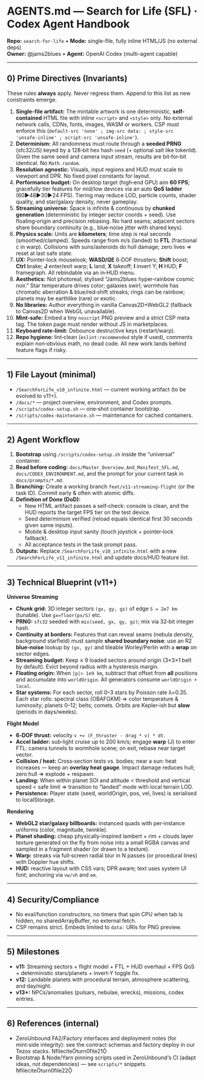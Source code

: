 # AGENTS.md — Search for Life (SFL) · Codex Agent Handbook
**Repo:** `search-for-life` • **Mode:** single-file, fully inline HTML/JS (no external deps)  
**Owner:** @jams2blues • **Agent:** OpenAI Codex (multi-agent capable)

---

## 0) Prime Directives (Invariants)
These rules **always** apply. Never regress them. Append to this list as new constraints emerge.
1. **Single-file artifact:** The mintable artwork is one deterministic, **self-contained** HTML file with inline `<script>` and `<style>` only. No external network calls, CDNs, fonts, images, WASM or workers. CSP must enforce this (`default-src 'none' ; img-src data: ; style-src 'unsafe-inline' ; script-src 'unsafe-inline'`).  
2. **Determinism:** All randomness must route through a **seeded PRNG** (sfc32/JS) keyed by a 128‑bit hex hash `seed` (+ optional salt like tokenId). Given the same seed and camera input stream, results are bit‑for‑bit identical. No `Math.random`.  
3. **Resolution agnostic:** Visuals, input regions and HUD must scale to viewport and DPR. No fixed pixel constants for layout.  
4. **Performance budget:** On desktop target (high‑end GPU) aim **60 FPS**; gracefully tier features for mid/low devices via an auto **QoS ladder** (60▶48▶30▶24 FPS). Tiering may reduce LOD, particle counts, shader quality, and star/galaxy density, never gameplay.  
5. **Streaming universe:** Space is infinite & continuous by **chunked generation** (deterministic by integer sector coords + seed). Use floating‑origin and precision rebasing. No hard seams; adjacent sectors share boundary continuity (e.g., blue‑noise jitter with shared keys).  
6. **Physics scale:** Units are **kilometers**; time step is real seconds (smoothed/clamped). Speeds range from m/s (landed) to **FTL** (fractional c in warp). Collisions with suns/asteroids do hull damage; zero lives ⇒ reset at last safe state.  
7. **UX:** Pointer‑lock mouselook; **WASD/QE** 6‑DOF thrusters; **Shift** boost; **Ctrl** brake; **J** enter/exit warp; **L** land; **X** takeoff; **I** invert Y; **H** HUD; **F** framegraph. All rebindable via an in‑HUD menu.  
8. **Aesthetics:** Not photoreal; stylised “Jams2blues hyper‑rainbow cosmic noir.” Star temperature drives color; galaxies swirl; wormhole has chromatic aberration & blue/red‑shift streaks; rings can be rainbow; planets may be earthlike (rare) or exotic.  
9. **No libraries:** Author everything in vanilla Canvas2D+WebGL2 (fallback to Canvas2D when WebGL unavailable).  
10. **Mint‑safe:** Embed a tiny `noscript` PNG preview and a strict CSP meta tag. The token page must render without JS in marketplaces.  
11. **Keyboard rate‑limit:** Debounce destructive keys (restart/warp).  
12. **Repo hygiene:** lint‑clean (`eslint:recommended` style if used), comments explain non‑obvious math, no dead code. All new work lands behind feature flags if risky.

---

## 1) File Layout (minimal)
- `/SearchForLife_v10_infinite.html` — current working artifact (to be evolved to v11+).
- `/docs/*` — project overview, environment, and Codex prompts.
- `/scripts/codex-setup.sh` — one‑shot container bootstrap.
- `/scripts/codex-maintenance.sh` — maintenance for cached containers.

---

## 2) Agent Workflow
1. **Bootstrap** using `/scripts/codex-setup.sh` inside the “universal” container.  
2. **Read before coding:** `docs/Master_Overview_And_Manifest_SFL.md`, `docs/CODEX_ENVIRONMENT.md`, and the prompt for your current task in `docs/prompts/*.md`.  
3. **Branching:** Create a working branch `feat/v11-streaming-flight` (or the task ID). Commit early & often with atomic diffs.  
4. **Definition of Done (DoD):**
   - New HTML artifact passes a self‑check: console is clean, and the HUD reports the target FPS tier on the test device.
   - Seed determinism verified (reload equals identical first 30 seconds given same inputs).
   - Mobile & desktop input sanity (touch joystick + pointer‑lock fallback).
   - All acceptance tests in the task prompt pass.
5. **Outputs:** Replace `/SearchForLife_v10_infinite.html` with a new `/SearchForLife_v11_infinite.html` and update docs/HUD feature list.

---

## 3) Technical Blueprint (v11+)
**Universe Streaming**
- **Chunk grid:** 3D integer sectors `(gx, gy, gz)` of edge `S = 2e7 km` (tunable). Use `gx=floor(px/S)` etc.  
- **PRNG:** `sfc32` seeded with `mix(seed, gx, gy, gz)`; mix via 32‑bit integer hash.  
- **Continuity at borders:** Features that can reveal seams (nebula density, background starfield) must sample **shared boundary noise**: use an R2 **blue‑noise** lookup by `(gx, gy)` and tileable Worley/Perlin with a **wrap** on sector edges.
- **Streaming budget:** Keep ≤ 9 loaded sectors around origin (3×3×1 belt by default). Evict beyond radius with a hysteresis margin.  
- **Floating origin:** When `|p|> 1e9 km`, subtract that offset from **all** positions and accumulate into `worldOrigin`. All generators consume `worldOrigin + local`.  
- **Star systems:** For each sector, roll 0–3 stars by Poisson rate λ=0.35. Each star rolls: spectral class (OBAFGKM) ⇒ color temperature & luminosity; planets 0–12; belts; comets. Orbits are Kepler‑ish but **slow** (periods in days/weeks).

**Flight Model**
- **6‑DOF thrust:** velocity `v += (F_thruster - drag * v) * dt`.  
- **Accel ladder:** sub‑light cruise up to 200 km/s; engage **warp** (J) to enter FTL: camera tunnels to wormhole scene; on exit, rebase near target vector.  
- **Collision / heat:** Cross‑section tests vs. bodies; near a sun: heat increases — keep an **overlay heat gauge**. Impact damage reduces hull; zero hull ⇒ explode + respawn.  
- **Landing:** When within planet SOI and altitude < threshold and vertical speed < safe limit ⇒ transition to “landed” mode with local terrain LOD.  
- **Persistence:** Player state (seed, worldOrigin, pos, vel, lives) is serialised to localStorage.

**Rendering**
- **WebGL2 star/galaxy billboards:** instanced quads with per‑instance uniforms (color, magnitude, twinkle).  
- **Planet shading:** cheap physically‑inspired lambert + rim + clouds layer texture generated on the fly from noise into a small RGBA canvas and sampled in a fragment shader (or drawn to a texture).  
- **Warp:** streaks via full‑screen radial blur in N passes (or procedural lines) with Doppler hue shifts.  
- **HUD:** reactive layout with CSS vars; DPR aware; text uses system UI font; anchoring via `vw/vh` and `em`.  

---

## 4) Security/Compliance
- No eval/function constructors, no timers that spin CPU when tab is hidden, no sharedArrayBuffer, no external fetch.  
- CSP remains strict. Embeds limited to `data:` URIs for PNG preview.

---

## 5) Milestones
- **v11:** Streaming sectors + flight model + FTL + HUD overhaul + FPS QoS + deterministic stars/planets + invert‑Y toggle fix.  
- **v12:** Landable planets with procedural terrain, atmosphere scattering, and day/night.  
- **v13+:** NPCs/anomalies (pulsars, nebulae, wrecks), missions, codex entries.

---

## 6) References (internal)
- ZeroUnbound FA2/Factory interfaces and deployment notes (for mint‑side integrity): see the contract schemas and factory deploy in our Tezos stacks. fileciteturn0file21
- Bootstrap & Node/Yarn pinning scripts used in ZeroUnbound‘s CI (adapt ideas, not dependencies) — see `scripts/*` snippets. fileciteturn0file22


